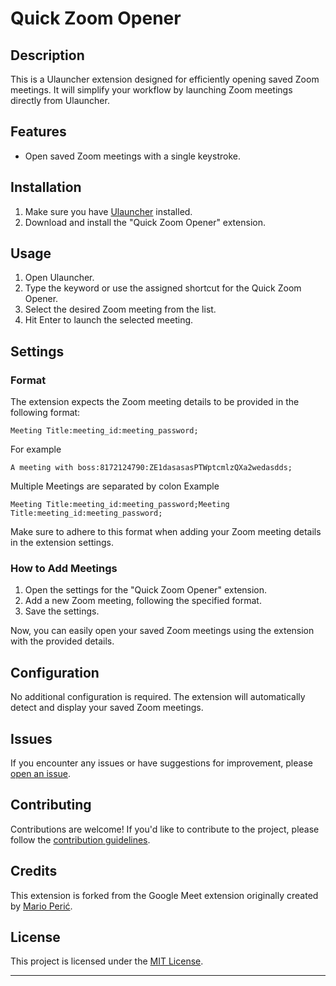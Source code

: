 # Quick Zoom Opener

## Description
This is a Ulauncher extension designed for efficiently opening saved Zoom meetings. It will simplify your workflow by launching Zoom meetings directly from Ulauncher.

## Features
- Open saved Zoom meetings with a single keystroke.

## Installation
1. Make sure you have [Ulauncher](https://ulauncher.io/) installed.
2. Download and install the "Quick Zoom Opener" extension.

## Usage
1. Open Ulauncher.
2. Type the keyword or use the assigned shortcut for the Quick Zoom Opener.
3. Select the desired Zoom meeting from the list.
4. Hit Enter to launch the selected meeting.

## Settings

### Format

The extension expects the Zoom meeting details to be provided in the following format:

```
Meeting Title:meeting_id:meeting_password;
```

For example
```
A meeting with boss:8172124790:ZE1dasasasPTWptcmlzQXa2wedasdds;
```

Multiple Meetings are separated by colon
Example
```
Meeting Title:meeting_id:meeting_password;Meeting Title:meeting_id:meeting_password;
```

Make sure to adhere to this format when adding your Zoom meeting details in the extension settings.

### How to Add Meetings
1. Open the settings for the "Quick Zoom Opener" extension.
2. Add a new Zoom meeting, following the specified format.
3. Save the settings.

Now, you can easily open your saved Zoom meetings using the extension with the provided details.

## Configuration
No additional configuration is required. The extension will automatically detect and display your saved Zoom meetings.

## Issues

If you encounter any issues or have suggestions for improvement, please [open an issue](https://github.com/1np1r3rnzt/quick-zoom-opener/issues).

## Contributing
Contributions are welcome! If you'd like to contribute to the project, please follow the [contribution guidelines](CONTRIBUTING.md).

## Credits

This extension is forked from the Google Meet extension originally created by [Mario Perić](https://github.com/randomCharacter/ulauncher-meet).


## License

This project is licensed under the [MIT License](LICENSE).

---

